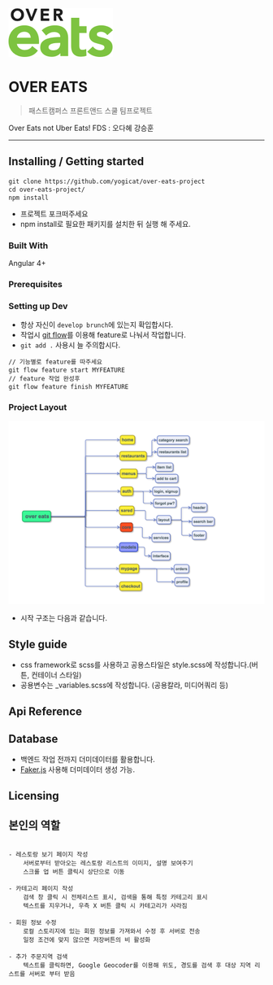 ![Logo of the project](./readme/logo.png)

# OVER EATS

> 패스트캠퍼스 프론트앤드 스쿨 팀프로젝트

Over Eats not Uber Eats!
FDS : 오다혜 강승훈 

---

## Installing / Getting started

```shell
git clone https://github.com/yogicat/over-eats-project
cd over-eats-project/
npm install
```
- 프로젝트 포크떠주세요
- npm install로 필요한 패키지를 설치한 뒤 실행 해 주세요.


### Built With
Angular 4+


### Prerequisites

### Setting up Dev

- 항상 자신이 `develop brunch`에 있는지 확입합시다.
- 작업시 [git flow](https://danielkummer.github.io/git-flow-cheatsheet/index.ko_KR.html)를 이용해 feature로 나눠서 작업합니다.
- `git add .` 사용시 늘 주의합시다.

```shell
// 기능별로 feature를 따주세요
git flow feature start MYFEATURE
// feature 작업 완성후
git flow feature finish MYFEATURE
```


### Project Layout

![project layout](./readme/layout.png)

- 시작 구조는 다음과 같습니다.


## Style guide

- css framework로 scss를 사용하고 공용스타일은 style.scss에 작성합니다.(버튼, 컨테이너 스타일)
- 공용변수는 _variables.scss에 작성합니다. (공용칼라, 미디어쿼리 등)

## Api Reference


## Database

- 백엔드 작업 전까지 더미데이터를 활용합니다.
- [Faker.js](https://github.com/marak/Faker.js/) 사용해 더미데이터 생성 가능.

## Licensing

## 본인의 역할
```shell

- 레스토랑 보기 페이지 작성
    서버로부터 받아오는 레스토랑 리스트의 이미지, 설명 보여주기
    스크롤 업 버튼 클릭시 상단으로 이동

- 카테고리 페이지 작성
    검색 창 클릭 시 전체리스트 표시, 검색을 통해 특정 카테고리 표시
    텍스트를 지우거나, 우측 X 버튼 클릭 시 카테고리가 사라짐

- 회원 정보 수정
    로컬 스토리지에 있는 회원 정보를 가져와서 수정 후 서버로 전송
    일정 조건에 맞지 않으면 저장버튼의 비 활성화

- 추가 주문지역 검색
    텍스트를 클릭하면, Google Geocoder를 이용해 위도, 경도를 검색 후 대상 지역 리스트를 서버로 부터 받음

```
